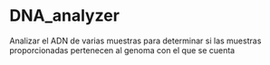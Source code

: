 # DNA_analyzer
Analizar el ADN de varias muestras para determinar si las muestras proporcionadas pertenecen al genoma con el que se cuenta
